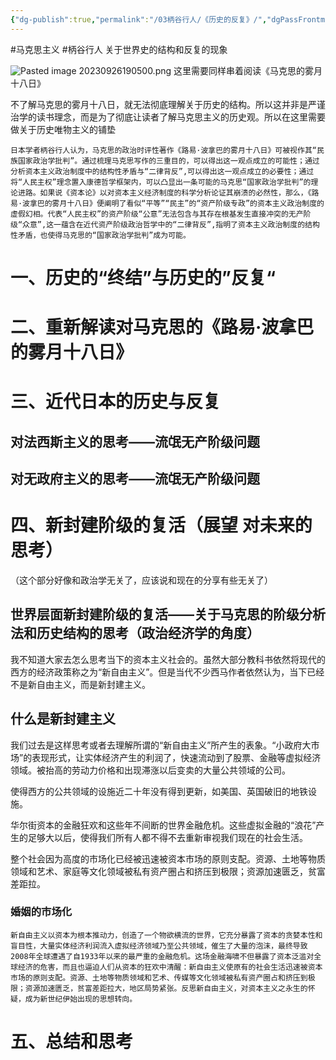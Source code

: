 ```yaml
---
{"dg-publish":true,"permalink":"/03柄谷行人/《历史的反复》/","dgPassFrontmatter":true}
---
```



#马克思主义  #柄谷行人
关于世界史的结构和反复的现象

![Pasted image 20230926190500.png](/img/user/Pasted%20image%2020230926190500.png)
这里需要同样串着阅读《马克思的雾月十八日》

不了解马克思的雾月十八日，就无法彻底理解关于历史的结构。所以这并非是严谨治学的读书理念，而是为了彻底让读者了解马克思主义的历史观。所以在这里需要做关于历史唯物主义的铺垫

```
日本学者柄谷行人认为，马克思的政治时评性著作《路易·波拿巴的雾月十八日》可被视作其“民族国家政治学批判”。通过梳理马克思写作的三重目的，可以得出这一观点成立的可能性；通过分析资本主义政治制度中的结构性矛盾与“二律背反”,可以得出这一观点成立的必要性；通过将“人民主权”理念置入康德哲学框架内，可以凸显出一条可能的马克思“国家政治学批判”的理论进路。如果说《资本论》以对资本主义经济制度的科学分析论证其崩溃的必然性，那么，《路易·波拿巴的雾月十八日》便阐明了看似“平等”“民主”的“资产阶级专政”的资本主义政治制度的虚假幻相。代表“人民主权”的资产阶级“公意”无法包含与其存在根基发生直接冲突的无产阶级“众意”,这一蕴含在近代资产阶级政治哲学中的“二律背反”,指明了资本主义政治制度的结构性矛盾，也使得马克思的“国家政治学批判”成为可能。

```

# 一、历史的“终结”与历史的”反复“


# 二、重新解读对马克思的《路易·波拿巴的雾月十八日》



# 三、近代日本的历史与反复


## 对法西斯主义的思考——流氓无产阶级问题

## 对无政府主义的思考——流氓无产阶级问题



# 四、新封建阶级的复活（展望  对未来的思考）


（这个部分好像和政治学无关了，应该说和现在的分享有些无关了）

## 世界层面新封建阶级的复活——关于马克思的阶级分析法和历史结构的思考（政治经济学的角度）

我不知道大家去怎么思考当下的资本主义社会的。虽然大部分教科书依然将现代的西方的经济政策称之为“新自由主义”。但是当代不少西马作者依然认为，当下已经不是新自由主义，而是新封建主义。

## 什么是新封建主义

我们过去是这样思考或者去理解所谓的“新自由主义”所产生的表象。“小政府大市场”的表现形式，让实体经济产生的利润了，快速流动到了股票、金融等虚拟经济领域。被抬高的劳动力价格和出现滞涨以后变卖的大量公共领域的公司。

使得西方的公共领域的设施近二十年没有得到更新，如美国、英国破旧的地铁设施。

华尔街资本的金融狂欢和这些年不间断的世界金融危机。这些虚拟金融的“浪花”产生的足够大以后，使得我们所有人都不得不去重新审视我们现在的社会生活。

整个社会因为高度的市场化已经被迅速被资本市场的原则支配。资源、土地等物质领域和艺术、家庭等文化领域被私有资产圈占和挤压到极限；资源加速匮乏，贫富差距拉。

### 婚姻的市场化
```
新自由主义以资本为根本推动力，创造了一个物欲横流的世界，它充分暴露了资本的贪婪本性和盲目性，大量实体经济利润流入虚拟经济领域乃至公共领域，催生了大量的泡沫，最终导致2008年全球遭遇了自1933年以来的最严重的金融危机。这场金融海啸不但暴露了资本泛滥对全球经济的危害，而且也逼迫人们从资本的狂欢中清醒：新自由主义使原有的社会生活迅速被资本市场的原则支配。资源、土地等物质领域和艺术、传媒等文化领域被私有资产圈占和挤压到极限；资源加速匮乏，贫富差距拉大，地区局势紧张。反思新自由主义，对资本主义之永生的怀疑，成为新世纪伊始出现的思想转向。
```




# 五、总结和思考


